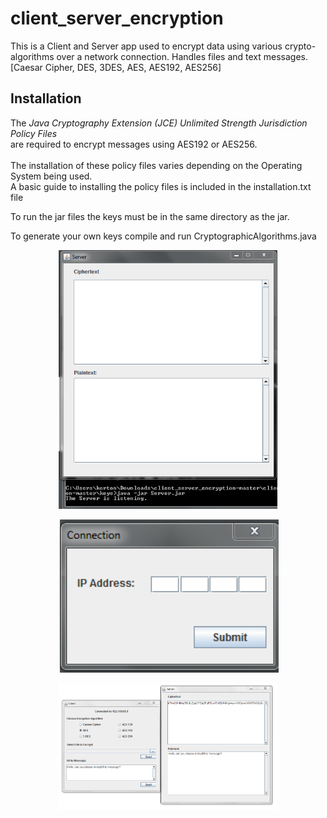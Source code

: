 # client_server_encryption
<p>This is a Client and Server app used to encrypt data using various crypto-algorithms
over a network connection. Handles files and text messages.
[Caesar Cipher, DES, 3DES, AES, AES192, AES256]</p>

## Installation 
<p>The <i>Java Cryptography Extension (JCE) Unlimited Strength Jurisdiction Policy Files</i><br>
   are required to encrypt messages using AES192 or AES256.<br><br>
   The installation of these policy files varies depending on the Operating System being used.<br> 
   A basic guide to installing the policy files is included in the installation.txt file</p>

<p>To run the jar files the keys must be in the same directory as the jar.</p>
<p>To generate your own keys compile and run CryptographicAlgorithms.java</p>

<p align="center" style="inline-block">
  <img src="/img/server_listen.PNG" width="350"/>
</p>
<p align="center" style="inline-block">
  <img src="/img/enter_ip.PNG" width="350"/>
</p>
<p align="center">
  <img src="/img/encrypt_send.PNG" width="350"/>
</p>

